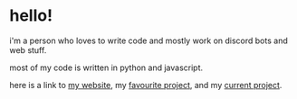 # hello!

i'm a person who loves to write code and mostly work on discord bots and web stuff.  

most of my code is written in python and javascript.

here is a link to [my website](https://2020220.xyz), my [favourite project](https://github.com/zenpaiang/wos-bot), and my [current project](https://github.com/whiteout-project/bot).